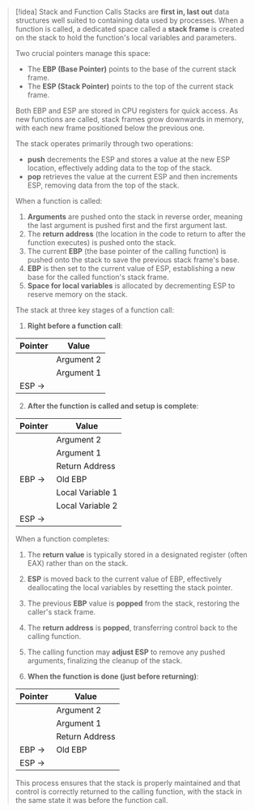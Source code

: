 > [!idea] Stack and Function Calls
> Stacks are **first in, last out** data structures well suited to containing data used by processes. When a function is called, a dedicated space called a **stack frame** is created on the stack to hold the function's local variables and parameters.
> 
> Two crucial pointers manage this space:
> - The **EBP (Base Pointer)** points to the base of the current stack frame.
> - The **ESP (Stack Pointer)** points to the top of the current stack frame.
> 
> Both EBP and ESP are stored in CPU registers for quick access. As new functions are called, stack frames grow downwards in memory, with each new frame positioned below the previous one.
> 
> The stack operates primarily through two operations:
> - **push** decrements the ESP and stores a value at the new ESP location, effectively adding data to the top of the stack.
> - **pop** retrieves the value at the current ESP and then increments ESP, removing data from the top of the stack.
> 
> When a function is called:
> 1. **Arguments** are pushed onto the stack in reverse order, meaning the last argument is pushed first and the first argument last.
> 2. The **return address** (the location in the code to return to after the function executes) is pushed onto the stack.
> 3. The current **EBP** (the base pointer of the calling function) is pushed onto the stack to save the previous stack frame's base.
> 4. **EBP** is then set to the current value of ESP, establishing a new base for the called function's stack frame.
> 5. **Space for local variables** is allocated by decrementing ESP to reserve memory on the stack.
> 
> The stack at three key stages of a function call:
> 
> 1. **Right before a function call**:
> 
> | Pointer | Value       |
> |---------|-------------|
> |         | Argument 2  |
> |         | Argument 1  |
> | ESP →   |             |
> 
> 2. **After the function is called and setup is complete**:
> 
> | Pointer | Value          |
> |---------|----------------|
> |         | Argument 2     |
> |         | Argument 1     |
> |         | Return Address |
> | EBP →   | Old EBP        |
> |         | Local Variable 1 |
> |         | Local Variable 2 |
> | ESP →   |                |
> 
> When a function completes:
> 1. The **return value** is typically stored in a designated register (often EAX) rather than on the stack.
> 2. **ESP** is moved back to the current value of EBP, effectively deallocating the local variables by resetting the stack pointer.
> 3. The previous **EBP** value is **popped** from the stack, restoring the caller's stack frame.
> 4. The **return address** is **popped**, transferring control back to the calling function.
> 5. The calling function may **adjust ESP** to remove any pushed arguments, finalizing the cleanup of the stack.
> 
> 3. **When the function is done (just before returning)**:
> 
> | Pointer | Value          |
> |---------|----------------|
> |         | Argument 2     |
> |         | Argument 1     |
> |         | Return Address |
> | EBP →   | Old EBP        |
> | ESP →   |                |
> 
> This process ensures that the stack is properly maintained and that control is correctly returned to the calling function, with the stack in the same state it was before the function call.
